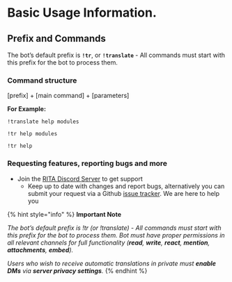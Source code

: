 # Basic Usage Information.

## Prefix and Commands <a href="#prefix-and-commands" id="prefix-and-commands"></a>

The bot’s default prefix is **`!tr`**, or **`!translate`** - All commands must start with this prefix for the bot to process them.

### Command structure <a href="#command-structure" id="command-structure"></a>

\[prefix] + \[main command] + \[parameters]

**For Example:**

`!translate help modules`

`!tr help modules`

`!tr help`

### Requesting features, reporting bugs and more <a href="#requesting-features-reporting-bugs-and-more" id="requesting-features-reporting-bugs-and-more"></a>

* Join the [RITA Discord Server](https://discord.gg/mgNR64R) to get support
  * Keep up to date with changes and report bugs, alternatively you can submit your request via a Github [issue tracker](https://github.com/RitaBot-Project/RitaBot/issues). We are here to help you

{% hint style="info" %}
**Important Note**

_The bot’s default prefix is !tr (or !translate) - All commands must start with this prefix for the bot to process them. Bot must have proper permissions in all relevant channels for full functionality (**read**, **write**, **react**, **mention**, **attachments**, **embed**)._

_Users who wish to receive automatic translations in private must **enable DMs** via **server privacy settings**._
{% endhint %}
